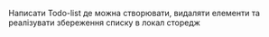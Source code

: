 Написати Todo-list де можна створювати, видаляти елементи та реалізувати збереження списку в локал сторедж